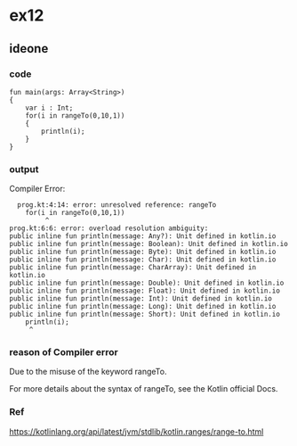 # ex12
## ideone
### code
    fun main(args: Array<String>) 
    {
	    var i : Int;
	  	for(i in rangeTo(0,10,1))
	  	{
	  		println(i);
	  	}
    }
### output
Compiler Error:
        
      prog.kt:4:14: error: unresolved reference: rangeTo
	  	for(i in rangeTo(0,10,1))
             ^
	prog.kt:6:6: error: overload resolution ambiguity: 
	public inline fun println(message: Any?): Unit defined in kotlin.io
	public inline fun println(message: Boolean): Unit defined in kotlin.io
	public inline fun println(message: Byte): Unit defined in kotlin.io
	public inline fun println(message: Char): Unit defined in kotlin.io
	public inline fun println(message: CharArray): Unit defined in kotlin.io
	public inline fun println(message: Double): Unit defined in kotlin.io
	public inline fun println(message: Float): Unit defined in kotlin.io
	public inline fun println(message: Int): Unit defined in kotlin.io
	public inline fun println(message: Long): Unit defined in kotlin.io
	public inline fun println(message: Short): Unit defined in kotlin.io
	    println(i);
	     ^


### reason of Compiler error
Due to the misuse of the keyword rangeTo.

For more details about the syntax of rangeTo, see the Kotlin official Docs.

### Ref
https://kotlinlang.org/api/latest/jvm/stdlib/kotlin.ranges/range-to.html
    

